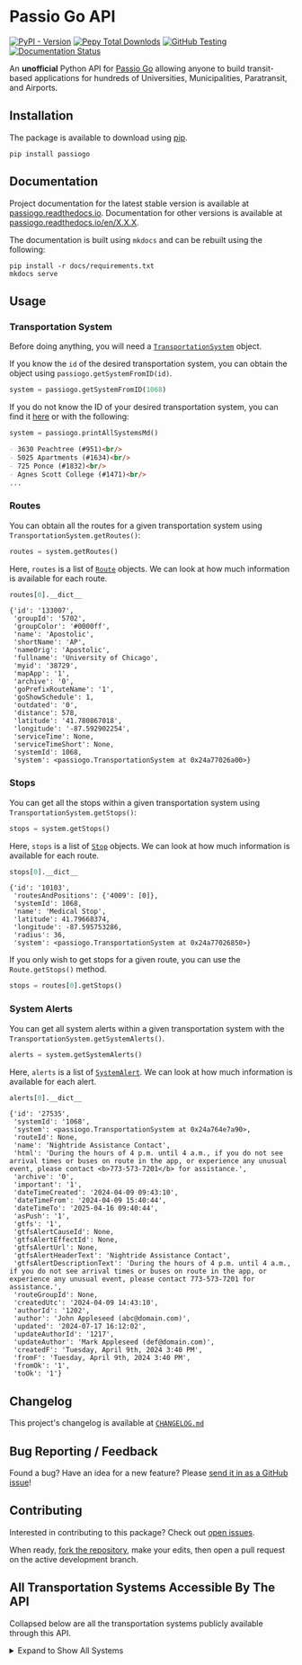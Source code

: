 # Passio Go API

[![PyPI - Version](https://img.shields.io/pypi/v/passiogo?label=Latest%20Version&link=https%3A%2F%2Fpypi.org%2Fproject%2FPassioGo%2F)](https://pypi.org/project/PassioGo/)
[![Pepy Total Downlods](https://img.shields.io/pepy/dt/PassioGo)](https://www.pepy.tech/projects/passiogo)
[![GitHub Testing](https://img.shields.io/github/actions/workflow/status/athuler/passiogo/testing.yml?branch=main&label=tests)](https://github.com/athuler/PassioGo)
[![Documentation Status](https://readthedocs.org/projects/passiogo/badge/?version=latest)](https://passiogo.readthedocs.io/en/latest/?badge=latest)




An **unofficial** Python API for [Passio Go](https://passiogo.com/) allowing anyone to build transit-based applications for hundreds of Universities, Municipalities, Paratransit, and Airports. 


## Installation

The package is available to download using [pip](https://pypi.org/project/PassioGo/).

```
pip install passiogo
```

## Documentation

Project documentation for the latest stable version is available at [passiogo.readthedocs.io](https://passiogo.readthedocs.io/). Documentation for other versions is available at [passiogo.readthedocs.io/en/X.X.X](https://passiogo.readthedocs.io/en/0.1.2/).

The documentation is built using `mkdocs` and can be rebuilt using the following:

```
pip install -r docs/requirements.txt
mkdocs serve
```


## Usage

### Transportation System

Before doing anything, you will need a [`TransportationSystem`](api/#transportationsystem) object.

If you know the `id` of the desired transportation system, you can obtain the object using `passiogo.getSystemFromID(id)`.

```python
system = passiogo.getSystemFromID(1068)
```

If you do not know the ID of your desired transportation system, you can find it [here](#all-transportation-systems-accessible-by-the-api) or with the following:

```python
system = passiogo.printAllSystemsMd()
```

```md
- 3630 Peachtree (#951)<br/>
- 5025 Apartments (#1634)<br/>
- 725 Ponce (#1832)<br/>
- Agnes Scott College (#1471)<br/>
...
```

### Routes

You can obtain all the routes for a given transportation system using `TransportationSystem.getRoutes()`:

```python
routes = system.getRoutes()
```

Here, `routes` is a list of [`Route`](api/#route) objects. We can look at how much information is available for each route.

```python
routes[0].__dict__
```

```
{'id': '133007',
 'groupId': '5702',
 'groupColor': '#0000ff',
 'name': 'Apostolic',
 'shortName': 'AP',
 'nameOrig': 'Apostolic',
 'fullname': 'University of Chicago',
 'myid': '38729',
 'mapApp': '1',
 'archive': '0',
 'goPrefixRouteName': '1',
 'goShowSchedule': 1,
 'outdated': '0',
 'distance': 578,
 'latitude': '41.780867018',
 'longitude': '-87.592902254',
 'serviceTime': None,
 'serviceTimeShort': None,
 'systemId': 1068,
 'system': <passiogo.TransportationSystem at 0x24a77026a00>}
```

### Stops

You can get all the stops within a given transportation system using `TransportationSystem.getStops()`:

```python
stops = system.getStops()
```

Here, `stops` is a list of [`Stop`](api/#stop) objects. We can look at how much information is available for each route.

```python
stops[0].__dict__
```

```
{'id': '10103',
 'routesAndPositions': {'4009': [0]},
 'systemId': 1068,
 'name': 'Medical Stop',
 'latitude': 41.79668374,
 'longitude': -87.595753286,
 'radius': 36,
 'system': <passiogo.TransportationSystem at 0x24a77026850>}
```

If you only wish to get stops for a given route, you can use the `Route.getStops()` method.

```python
stops = routes[0].getStops()
```

### System Alerts

You can get all system alerts within a given transportation system with the `TransportationSystem.getSystemAlerts()`.

```python
alerts = system.getSystemAlerts()
```

Here, `alerts` is a list of [`SystemAlert`](api/#systemalert). We can look at how much information is available for each alert.

```python
alerts[0].__dict__
```

```
{'id': '27535',
 'systemId': '1068',
 'system': <passiogo.TransportationSystem at 0x24a764e7a90>,
 'routeId': None,
 'name': 'Nightride Assistance Contact',
 'html': 'During the hours of 4 p.m. until 4 a.m., if you do not see arrival times or buses on route in the app, or experience any unusual event, please contact <b>773-573-7201</b> for assistance.',
 'archive': '0',
 'important': '1',
 'dateTimeCreated': '2024-04-09 09:43:10',
 'dateTimeFrom': '2024-04-09 15:40:44',
 'dateTimeTo': '2025-04-16 09:40:44',
 'asPush': '1',
 'gtfs': '1',
 'gtfsAlertCauseId': None,
 'gtfsAlertEffectId': None,
 'gtfsAlertUrl': None,
 'gtfsAlertHeaderText': 'Nightride Assistance Contact',
 'gtfsAlertDescriptionText': 'During the hours of 4 p.m. until 4 a.m., if you do not see arrival times or buses on route in the app, or experience any unusual event, please contact 773-573-7201 for assistance.',
 'routeGroupId': None,
 'createdUtc': '2024-04-09 14:43:10',
 'authorId': '1202',
 'author': 'John Appleseed (abc@domain.com)',
 'updated': '2024-07-17 16:12:02',
 'updateAuthorId': '1217',
 'updateAuthor': 'Mark Appleseed (def@domain.com)',
 'createdF': 'Tuesday, April 9th, 2024 3:40 PM',
 'fromF': 'Tuesday, April 9th, 2024 3:40 PM',
 'fromOk': '1',
 'toOk': '1'}
```

## Changelog

This project's changelog is available at [`CHANGELOG.md`](https://github.com/athuler/PassioGo/blob/main/CHANGELOG.md)


## Bug Reporting / Feedback

Found a bug? Have an idea for a new feature? Please [send it in as a GitHub issue](https://github.com/athuler/PassioGo/issues)!


## Contributing

Interested in contributing to this package? Check out [open issues](https://github.com/athuler/PassioGo/issues).

When ready, [fork the repository](https://github.com/athuler/PassioGo/fork), make your edits, then open a pull request on the active development branch.


## All Transportation Systems Accessible By The API

Collapsed below are all the transportation systems publicly available through this API.

<details>
<summary>Expand to Show All Systems</summary>

<br/>

<i>Last Updated: 2024/07/14</i><br/><br/>

- 3630 Peachtree (#951)<br/>
- 5025 Apartments (#1634)<br/>
- 725 Ponce (#1832)<br/>
- Agnes Scott College (#1471)<br/>
- Alabama A&M University (#2456)<br/>
- Anne Arundel County Office of Transportation (#3469)<br/>
- Atlantic Station (#4349)<br/>
- AUC (#67)<br/>
- Audible (#876)<br/>
- Augusta University (#553)<br/>
- Bayonne Bay (#1808)<br/>
- Beacon College (#3389)<br/>
- Beacon Shuttle (#3561)<br/>
- Beloit Transit (#3655)<br/>
- Bis-Man Transit (#4121)<br/>
- Bowie State University (#3001)<br/>
- Brockton Area Transit Authority (BAT) (#2046)<br/>
- Bull Runner at USF (#2343)<br/>
- Cal State San Bernardino (#1187)<br/>
- Canby Area Transit (#3274)<br/>
- Cascades East Transit (#2460)<br/>
- Casper Area Transit (#4055)<br/>
- Century Village (FT) (#444)<br/>
- Chapman University (#263)<br/>
- Charles River TMA (#5019)<br/>
- Charleston Airport REEF (#4749)<br/>
- Charm City Circulator (#3554)<br/>
- Chemung County (C-Tran) (#4009)<br/>
- CHOA (#3489)<br/>
- Citrus Connection (#1752)<br/>
- City of Arcadia (#3304)<br/>
- City of Bangor (#4631)<br/>
- City of Billings MET Transit (#3901)<br/>
- City of Cerritos (#2282)<br/>
- City of Clovis (#3743)<br/>
- City of Detroit - Employee Shuttle (#1275)<br/>
- City of Harrisonburg Department of Public Transportation (HDPT) (#2868)<br/>
- City of Hoboken (#466)<br/>
- City of Irvine (#4502)<br/>
- City of Jackson (JTRAN) (#3363)<br/>
- City of Jacksonville (#3521)<br/>
- City of Monterey Park (#3215)<br/>
- City of Newport Beach (Balboa Peninsula Trolley) (#4883)<br/>
- City of Olean (#2084)<br/>
- City of Rosemead (#3670)<br/>
- City of Sandy (#3183)<br/>
- City of Tracy (MTM / Tracer Transit) (#2996)<br/>
- City of Tyler (#3777)<br/>
- City of Watertown (CitiBus) (#2775)<br/>
- Citylink Edmond (#4662)<br/>
- Citylink North (Kootenai County) (#2016)<br/>
- Citylink South (#2059)<br/>
- Clackamas County (#3205)<br/>
- Clemson Tiger Transit (#1654)<br/>
- Clemson University (#793)<br/>
- Coca Cola (#416)<br/>
- Colby College (#3377)<br/>
- Columbia University (#74)<br/>
- Concho Valley Transit (#3281)<br/>
- Concord Kannapolis Area Transit (#4124)<br/>
- Concourse (#1841)<br/>
- Connect Douglas (#1661)<br/>
- Cooperative Alliance for Seacoast Transportation (COAST) (#2962)<br/>
- Coral Gables (#2787)<br/>
- CoryD (Test) (#829)<br/>
- County Connector (#2933)<br/>
- CSULB (#4163)<br/>
- Disney Programs (#2208)<br/>
- District of Chamblee (#1897)<br/>
- Drury Plaza Hotel - Disney Springs (#4748)<br/>
- Eastern Kentucky University (#3828)<br/>
- Eastern Panhandle Transit Authority (EPTA) (#1298)<br/>
- Eastern Virginia Medical School (#591)<br/>
- Elon University (#3045)<br/>
- Emory University (#4432)<br/>
- Endicott College (#2873)<br/>
- ES Atlanta (#2280)<br/>
- Escambia County Area Transit (ECAT) (#2283)<br/>
- ETHRA (#4583)<br/>
- EWR Employee Shuttle (#2989)<br/>
- EWR Port Authority NYNJ (#2496)<br/>
- FIT NY (#973)<br/>
- Florham Park (Sun Valley/River Bend) (#2311)<br/>
- Florida Gulf Coast University (FGCU) (#2281)<br/>
- Florida International University (#4119)<br/>
- ForestView/Evergreen/Evergreen East (#1641)<br/>
- Fort Saskatchewan Transit (PWTransit Canada Ltd.) (#912)<br/>
- Franklin Regional Transit Authority (#2771)<br/>
- Franklin Transit (#1652)<br/>
- Fresh Direct (Pro Park) (#4691)<br/>
- Fresno State University (#805)<br/>
- GatewayJFK Connection (#2125)<br/>
- George Washington University (GW) (#4120)<br/>
- Georgia College & State University (GCSU) (#895)<br/>
- Georgia Southern University (#137)<br/>
- Georgia State University (#480)<br/>
- Georgia Tech (#76)<br/>
- GoBus (#1839)<br/>
- Harford County (#4620)<br/>
- Harris County Transit (#3497)<br/>
- HARTransit (#2250)<br/>
- Harvard University (#831)<br/>
- Hendry County Transit System (#2217)<br/>
- Highland Hospital Metropolis (#3829)<br/>
- Hill Place Apartments (#1092)<br/>
- Hollins University (#3014)<br/>
- Houston Airport (SP+) (#4919)<br/>
- Hutch Metro Center (#1569)<br/>
- Interurban Trolley (#3639)<br/>
- Jasper Transit (#4294)<br/>
- JFK LGA Shuttles (#2494)<br/>
- Kentucky River Foothills (#3630)<br/>
- Key West Transit (#4440)<br/>
- Lawrence Transit (#4834)<br/>
- Lehigh University (#1090)<br/>
- Los Angeles International Airport (LAX) (#1421)<br/>
- Marymount University (#4716)<br/>
- Mayaguez (Skytec) (#3206)<br/>
- McAfee Knob Trailhead (Ridesource) (#3069)<br/>
- Mercy University (#694)<br/>
- Metropolis Parking (Anschutz Campus) (#3282)<br/>
- Missouri State University (#459)<br/>
- MIT (#94)<br/>
- Montachusett Regional Transit Authority (MART) (#2173)<br/>
- National Cancer Institute (#3293)<br/>
- NC State University (#3827)<br/>
- New River Transit Authority (#3362)<br/>
- New York University (#1007)<br/>
- North Carolina A&T State University (#261)<br/>
- North Fork Area Transit (#2587)<br/>
- Otter Bus (Ridesource) (#3015)<br/>
- Ozark Regional Transit (#1589)<br/>
- Palm Beach International Airport Parking Shuttle (#1071)<br/>
- Pepperdine University (#3593)<br/>
- Pittsburgh International Airport (PIT) (#3200)<br/>
- Port of Galveston (LAZ Parking) (#3294)<br/>
- Portage Area Regional Transit Authority (PARTA) (#3420)<br/>
- Providence College (#4147)<br/>
- Quinnipiac University (#3899)<br/>
- Radford Transit (#1248)<br/>
- Ravinia (#1593)<br/>
- River Valley Transit (#1726)<br/>
- River Valley Transit (#5168)<br/>
- Roadrunner Transit (#4010)<br/>
- Rochester Institute of Technology (RIT) (#4006)<br/>
- Roger Williams University (#1850)<br/>
- Rutgers University (#1268)<br/>
- Sacramento Airport Park & Ride (#898)<br/>
- Saint Peter's University (#493)<br/>
- Sales Demo - SR (#5047)<br/>
- Seneca Transit System (#2035)<br/>
- Sioux City Transit (#4832)<br/>
- SMART Transit (#4476)<br/>
- South Clackamas Transportation District (#4233)<br/>
- Southeastern Louisiana University (#186)<br/>
- Southern Connecticut State University (#431)<br/>
- St. Lawrence County Public Transit (#4234)<br/>
- St. Vincent's (Pinnacle Transportation Group) (#2561)<br/>
- State Shuttle (Onyx Equities) (#2780)<br/>
- STC Atlanta Georgia (#2197)<br/>
- Stevens Point - Central Transportation (#2556)<br/>
- Tennessee Technological University (#1736)<br/>
- Terraces (Pinnacle Transportation Group) (#3270)<br/>
- The Concord Trolley (#3089)<br/>
- The Cottages at Lake Tamaha Tuscaloosa (#1093)<br/>
- The Galleria (Reef Parking) (#1900)<br/>
- The Hartford (#4581)<br/>
- The U Apartments Raleigh (#1650)<br/>
- Township of West Orange (#3166)<br/>
- Towson Loop (Baltimore County) (#2153)<br/>
- Tulane University (#353)<br/>
- Tuscaloosa Transit Authority (#3817)<br/>
- UARK (University of Arkansas) (#3778)<br/>
- UCONN/WRTD (#1541)<br/>
- UNC Charlotte (#1053)<br/>
- UNC Greensboro (UNCG) (#2874)<br/>
- UNC Wilmington (#3952)<br/>
- University at Buffalo (#4882)<br/>
- University of Alabama (#240)<br/>
- University of Chicago (#1068)<br/>
- University of Florida (UF) (#3826)<br/>
- University of Georgia (UGA) (#3994)<br/>
- University of Hartford (#3305)<br/>
- University of Miami Medical Center (Reef Parking) (#4201)<br/>
- University of Michigan-Dearborn (#1481)<br/>
- University of Montana (ASUM) (#4041)<br/>
- University of New Haven (#3900)<br/>
- University of New Mexico (UNM) (#2156)<br/>
- University of North Georgia (#646)<br/>
- University of Rochester (#3214)<br/>
- University of San Diego Tram Services (#3444)<br/>
- University of Texas at El Paso (UTEP) (#2383)<br/>
- University of Wisconsin-Milwaukee (#728)<br/>
- Upper Cumberland Human Resource Agency (UCHRA) (#2875)<br/>
- Utah State University (#3499)<br/>
- Vanderbilt University (#3622)<br/>
- Vanderbilt University Medical Center (#1332)<br/>
- Via Mobility Services (#4729)<br/>
- VMware (#1274)<br/>
- Wake Forest University (#3669)<br/>
- WaterColor Community Association (#4842)<br/>
- West Midtown Shuttle (#4473)<br/>
- Western Carolina University (#2597)<br/>
- WestMar (#1091)<br/>
- Woodbridge Village/Gardens/Colonial (#1642)<br/>
- XChange at Secaucus Junction (#432)<br/>

</details>
<br/>